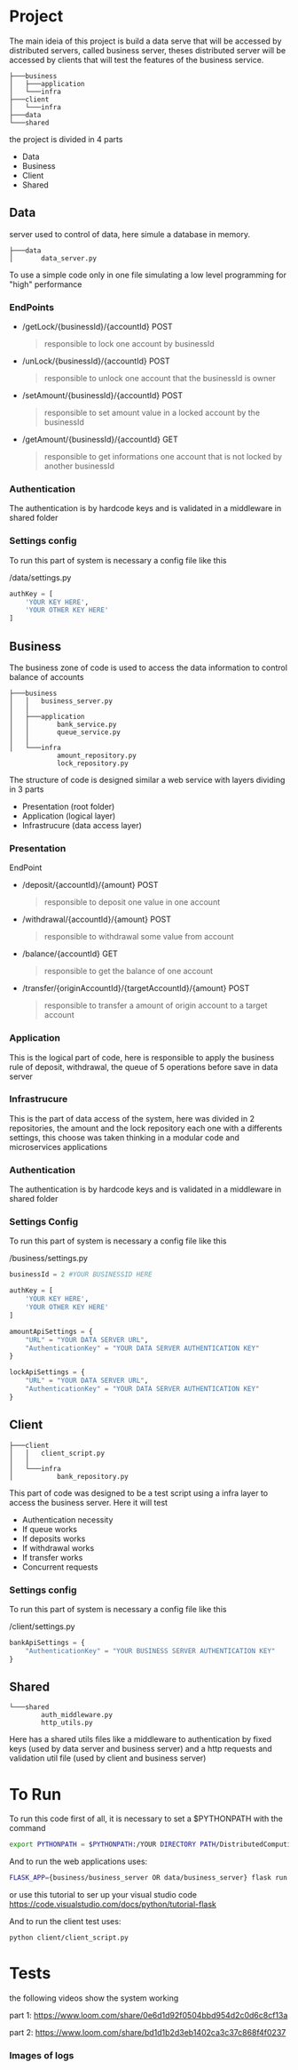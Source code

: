 
# Project
The main ideia of this project is build a data serve that will be accessed by  distributed servers, called business server, theses distributed server will be accessed by clients that will test the features of the business service.

```
├───business
│   ├───application
│   └───infra
├───client
│   └───infra
├───data
└───shared
```

the project is divided in 4 parts

* Data
* Business
* Client
* Shared

## Data
server used to control of data, here simule a database in memory.

```
├───data
│       data_server.py
```

To use a simple code only in one file simulating a low level programming for "high" performance

### EndPoints

* /getLock/{businessId}/{accountId} POST
    > responsible to lock one account by businessId 
* /unLock/{businessId}/{accountId} POST
    > responsible to unlock one account that the businessId is owner
* /setAmount/{businessId}/{accountId} POST
    > responsible to set amount value in a locked account by the businessId
* /getAmount/{businessId}/{accountId} GET
    > responsible to get informations one account that is not locked by another businessId


### Authentication

The authentication is by hardcode keys and is validated in a middleware in shared folder

### Settings config

To run this part of system is necessary a config file like this

/data/settings.py
```python
authKey = [
    'YOUR KEY HERE',
    'YOUR OTHER KEY HERE'
]
```

## Business

The business zone of code is used to access the data information to control balance of accounts 

```
├───business
│   │   business_server.py
│   │
│   ├───application
│   │       bank_service.py
│   │       queue_service.py
│   │
│   └───infra
            amount_repository.py
            lock_repository.py
```

The structure of code is designed similar a web service with layers dividing in 3 parts

* Presentation (root folder)
* Application (logical layer)
* Infrastrucure (data access layer)

### Presentation

EndPoint

* /deposit/{accountId}/{amount} POST
    > responsible to deposit one value in one account 
* /withdrawal/{accountId}/{amount} POST
    > responsible to withdrawal some value from account
* /balance/{accountId} GET
    > responsible to get the balance of one account
* /transfer/{originAccountId}/{targetAccountId}/{amount} POST
    > responsible to transfer a amount of origin account to a target account

### Application

This is the logical part of code, here is responsible to apply the business rule of deposit, withdrawal, the queue of 5 operations before save in data server

### Infrastrucure

This is the part of data access of the system, here was divided in 2 repositories, the amount and the lock repository each one with a differents settings, this choose was taken thinking in a modular code and microservices applications

### Authentication

The authentication is by hardcode keys and is validated in a middleware in shared folder

### Settings Config

To run this part of system is necessary a config file like this

/business/settings.py
```python
businessId = 2 #YOUR BUSINESSID HERE

authKey = [
    'YOUR KEY HERE',
    'YOUR OTHER KEY HERE'
]

amountApiSettings = {
    "URL" = "YOUR DATA SERVER URL",
    "AuthenticationKey" = "YOUR DATA SERVER AUTHENTICATION KEY"
}

lockApiSettings = {
    "URL" = "YOUR DATA SERVER URL",
    "AuthenticationKey" = "YOUR DATA SERVER AUTHENTICATION KEY"
}
```

## Client

```
├───client
│   │   client_script.py
│   │
│   └───infra
│           bank_repository.py
```

This part of code was designed to be a test script using a infra layer to access the business server. Here it will test

* Authentication necessity
* If queue works
* If deposits works
* If withdrawal works
* If transfer works
* Concurrent requests

### Settings config

To run this part of system is necessary a config file like this

/client/settings.py
```python
bankApiSettings = {
    "AuthenticationKey" = "YOUR BUSINESS SERVER AUTHENTICATION KEY"
}
```

## Shared

```
└───shared
        auth_middleware.py
        http_utils.py
```
Here has a shared utils files like a middleware to authentication by fixed keys (used by data server and business server) and a http requests and validation util file (used by client and business server)

# To Run

To run this code first of all, it is necessary to set a $PYTHONPATH with the command
```bash
export PYTHONPATH = $PYTHONPATH:/YOUR DIRECTORY PATH/DistributedComputing_DistributedDataServer/shared
```

And to run the web applications uses:
```bash
FLASK_APP={business/business_server OR data/business_server} flask run
```

or use this tutorial to ser up your visual studio code https://code.visualstudio.com/docs/python/tutorial-flask

And to run the client test uses:
```bash
python client/client_script.py
```

# Tests
the following videos show the system working

part 1: https://www.loom.com/share/0e6d1d92f0504bbd954d2c0d6c8cf13a 

part 2: https://www.loom.com/share/bd1d1b2d3eb1402ca3c37c868f4f0237

### Images of logs


